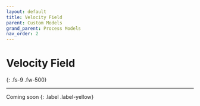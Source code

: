 ```yaml
---
layout: default
title: Velocity Field
parent: Custom Models
grand_parent: Process Models
nav_order: 2
---
```


# Velocity Field
{: .fs-9 .fw-500}

---

Coming soon
{: .label .label-yellow}
